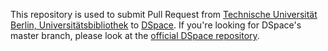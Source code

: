 This repository is used to submit Pull Request from [Technische Universität Berlin, Universitätsbibliothek](http://www.ub.tu-berlin.de) to [DSpace](https://www.dspace.org). If you're looking for DSpace's master branch, please look at the [official DSpace repository](https://github.com/DSpace/DSpace).

